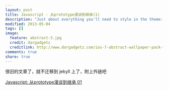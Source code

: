 ```yaml
---
layout: post
title: Javascript - 从prototype漫谈到继承(1)
description: "Just about everything you'll need to style in the theme: headings, paragraphs, blockquotes, tables, code blocks, and more."
modified: 2013-05-04
tags: []
image:
  feature: abstract-3.jpg
  credit: dargadgetz
  creditlink: http://www.dargadgetz.com/ios-7-abstract-wallpaper-pack-for-iphone-5-and-ipod-touch-retina/
comments: true
share: true
---
```


很旧的文章了，就不迁移到 jekyll 上了，附上外链吧

[Javascript: 从prototype漫谈到继承 01](https://www.cnblogs.com/hh54188/archive/2013/05/04/3059364.html)
